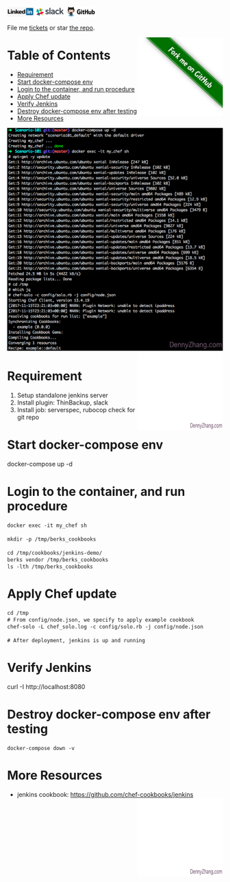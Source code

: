 [![LinkedIn](https://raw.githubusercontent.com/USDevOps/mywechat-slack-group/master/images/linkedin.png)](https://www.linkedin.com/in/dennyzhang001) [![Slack](https://raw.githubusercontent.com/USDevOps/mywechat-slack-group/master/images/slack.png)](https://www.dennyzhang.com/slack) [![Github](https://raw.githubusercontent.com/USDevOps/mywechat-slack-group/master/images/github.png)](https://github.com/DennyZhang)

File me [tickets](https://github.com/DennyZhang/chef-study/issues) or star [the repo](https://github.com/DennyZhang/chef-study).

<a href="https://github.com/DennyZhang?tab=followers"><img align="right" width="200" height="183" src="https://raw.githubusercontent.com/USDevOps/mywechat-slack-group/master/images/fork_github.png" /></a>

Table of Contents
=================

   * [Requirement](#requirement)
   * [Start docker-compose env](#start-docker-compose-env)
   * [Login to the container, and run procedure](#login-to-the-container-and-run-procedure)
   * [Apply Chef update](#apply-chef-update)
   * [Verify Jenkins](#verify-jenkins)
   * [Destroy docker-compose env after testing](#destroy-docker-compose-env-after-testing)
   * [More Resources](#more-resources)

![scenario-101-screenshot.png](../images/scenario-101-screenshot.png)
<a href="https://www.dennyzhang.com"><img align="right" width="200" height="183" src="https://raw.githubusercontent.com/USDevOps/mywechat-slack-group/master/images/dns.png"></a>

# Requirement

1. Setup standalone jenkins server
2. Install plugin: ThinBackup, slack
3. Install job: serverspec, rubocop check for git repo

# Start docker-compose env
docker-compose up -d

# Login to the container, and run procedure
```
docker exec -it my_chef sh

mkdir -p /tmp/berks_cookbooks

cd /tmp/cookbooks/jenkins-demo/
berks vendor /tmp/berks_cookbooks
ls -lth /tmp/berks_cookbooks
```

# Apply Chef update
```
cd /tmp
# From config/node.json, we specify to apply example cookbook
chef-solo -L chef_solo.log -c config/solo.rb -j config/node.json

# After deployment, jenkins is up and running
```

# Verify Jenkins
curl -I http://localhost:8080

# Destroy docker-compose env after testing

```
docker-compose down -v
```

# More Resources
- jenkins cookbook: https://github.com/chef-cookbooks/jenkins
<a href="https://www.dennyzhang.com"><img align="right" width="200" height="183" src="https://raw.githubusercontent.com/USDevOps/mywechat-slack-group/master/images/dns.png"></a>
